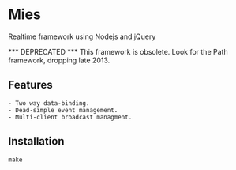 # Mies

Realtime framework using Nodejs and jQuery

*** DEPRECATED *** This framework is obsolete. Look for the Path framework, dropping late 2013.

## Features

```
- Two way data-binding.
- Dead-simple event management.
- Multi-client broadcast managment.
```

## Installation

```
make
```
